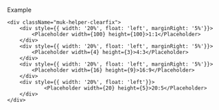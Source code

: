Example
    
    <div className="muk-helper-clearfix">
        <div style={{ width: '20%', float: 'left', marginRight: '5%'}}>
            <Placeholder width={100} height={100}>1:1</Placeholder>
        </div>
        <div style={{ width: '20%', float: 'left', marginRight: '5%'}}>
            <Placeholder width={4} height={3}>4:3</Placeholder>
        </div>
        <div style={{ width: '20%', float: 'left', marginRight: '5%'}}>
            <Placeholder width={16} height={9}>16:9</Placeholder>
        </div>
        <div style={{ width: '20%', float: 'left'}}>
                <Placeholder width={20} height={5}>20:5</Placeholder>
        </div>
    </div>
